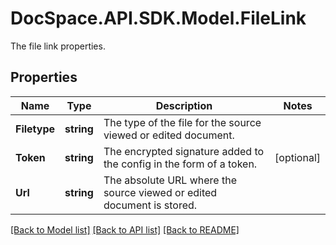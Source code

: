 # DocSpace.API.SDK.Model.FileLink
The file link properties.

## Properties

Name | Type | Description | Notes
------------ | ------------- | ------------- | -------------
**Filetype** | **string** | The type of the file for the source viewed or edited document. | 
**Token** | **string** | The encrypted signature added to the config in the form of a token. | [optional] 
**Url** | **string** | The absolute URL where the source viewed or edited document is stored. | 

[[Back to Model list]](../README.md#documentation-for-models) [[Back to API list]](../README.md#documentation-for-api-endpoints) [[Back to README]](../README.md)

